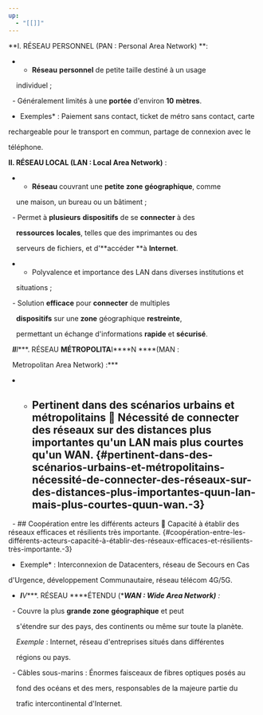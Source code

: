 ```yaml
---
up:
  - "[[]]"
---
```

**I. RÉSEAU PERSONNEL (PAN : Personal Area Network) **:

  

- - **Réseau** **personnel** de petite taille destiné à un usage

    individuel ;

  - Généralement limités à une **portée** d'environ **10** **mètres**.

  

* Exemples* : Paiement sans contact, ticket de métro sans contact, carte

rechargeable pour le transport en commun, partage de connexion avec le

téléphone.

  

**II. RÉSEAU LOCAL (LAN : Local Area Network)** :

  

- - **Réseau** couvrant une **petite** **zone** **géographique**, comme

    une maison, un bureau ou un bâtiment ;

  - Permet à **plusieurs** **dispositifs** de se **connecter** à des

    **ressources** **locales**, telles que des imprimantes ou des

    serveurs de fichiers, et d'**accéder **à **Internet**.

  

<!-- -->

  

- - Polyvalence et importance des LAN dans diverses institutions et

    situations ;

  - Solution **efficace** pour **connecter** de multiples

    **dispositifs** sur une **zone** géographique **restreinte**,

    permettant un échange d'informations **rapide** et **sécurisé**.

  

  ***II****I****. RÉSEAU ****MÉTROPOLITA****I****N ****(MAN :

  Metropolitan Area Network) :***

  

<!-- -->

  

- - ## Pertinent dans des scénarios urbains et métropolitains  Nécessité de **connecter** des **réseaux** sur des **distances** **plus** **importantes** qu'un **LAN** mais **plus** **courtes** qu'un **WAN**. {#pertinent-dans-des-scénarios-urbains-et-métropolitains-nécessité-de-connecter-des-réseaux-sur-des-distances-plus-importantes-quun-lan-mais-plus-courtes-quun-wan.-3}

  

  - ## Coopération entre les différents acteurs  Capacité à établir des réseaux efficaces et résilients très importante. {#coopération-entre-les-différents-acteurs-capacité-à-établir-des-réseaux-efficaces-et-résilients-très-importante.-3}

  

* Exemple* : Interconnexion de Datacenters, réseau de Secours en Cas

d'Urgence, développement Communautaire, réseau télécom 4G/5G.

  

- ***I****V****. RÉSEAU ****ÉTENDU (****WAN : Wide Area Network)** :*

  

  - Couvre la plus **grande** **zone** **géographique** et peut

    s'étendre sur des pays, des continents ou même sur toute la planète.

  

    *Exemple* : Internet, réseau d'entreprises situés dans différentes

    régions ou pays.

  

  - Câbles sous-marins : Énormes faisceaux de fibres optiques posés au

    fond des océans et des mers, responsables de la majeure partie du

    trafic intercontinental d'Internet.